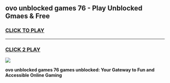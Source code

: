 
## ovo unblocked games 76 - Play Unblocked Gmaes & Free
<h3>
<a href="https://news.freeplayer.one?title=ovo_unblocked_games_76&ref=16F">CLICK TO PLAY</a></h3>
<hr>

<h3>
<a href="https://news.freeplayer.one?title=ovo_unblocked_games_76&ref=16F">CLICK 2 PLAY</a>
  
</h3>

<a href="https://news.freeplayer.one?title=ovo_unblocked_games_76&ref=16F/"><img src="https://clearcache.store/games.png"></a>


**ovo unblocked games 76 games unblocked: Your Gateway to Fun and Accessible Online Gaming**
